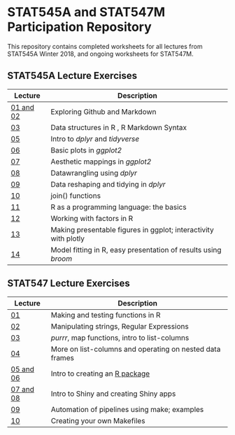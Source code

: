 # STAT545A and STAT547M Participation Repository

This repository contains completed worksheets for all lectures from STAT545A Winter 2018, and ongoing worksheets for STAT547M.

## STAT545A Lecture Exercises
| Lecture | Description |
|------|--------------------------------------|
| [01 and 02](https://github.com/acheng-ubc/STAT545_Participation/tree/master/Lecture01_02) | Exploring Github and Markdown |
| [03](https://github.com/acheng-ubc/STAT545_Participation/tree/master/Lecture03) | Data structures in R , R Markdown Syntax |
|[05](https://github.com/acheng-ubc/STAT545_Participation/tree/master/Lecture05) | Intro to *dplyr* and *tidyverse* |
| [06](https://github.com/acheng-ubc/STAT545_Participation/tree/master/Lecture06) | Basic plots in *ggplot2* |
| [07](https://github.com/acheng-ubc/STAT545_Participation/tree/master/Lecture07) | Aesthetic mappings in *ggplot2* |
| [08](https://github.com/acheng-ubc/STAT545_Participation/tree/master/Lecture08) | Datawrangling using *dplyr* |
| [09](https://github.com/acheng-ubc/STAT545_Participation/tree/master/Lecture09) | Data reshaping and tidying in *dplyr* |
| [10](https://github.com/acheng-ubc/STAT545_Participation/tree/master/Lecture10) | join() functions |
| [11](https://github.com/acheng-ubc/STAT545_Participation/tree/master/Lecture11) | R as a programming language: the basics|
| [12](https://github.com/acheng-ubc/STAT545_Participation/tree/master/Lecture12) | Working with factors in R | 
| [13](https://github.com/acheng-ubc/STAT545_Participation/tree/master/Lecture13) | Making presentable figures in ggplot; interactivity with plotly |
| [14](https://github.com/acheng-ubc/STAT545_Participation/tree/master/Lecture14) | Model fitting in R, easy presentation of results using *broom* |

## STAT547  Lecture Exercises
| Lecture | Description |
|------|--------------------------------------|
| [01](https://github.com/acheng-ubc/STAT545_Participation/tree/master/STAT547M/Lecture01) | Making and testing functions in R |
| [02](https://github.com/acheng-ubc/STAT545_Participation/tree/master/STAT547M/Lecture02) | Manipulating strings, Regular Expressions |
| [03](https://github.com/acheng-ubc/STAT545_Participation/tree/master/STAT547M/Lecture03) | *purrr*, map functions, intro to list-columns|
| [04](https://github.com/acheng-ubc/STAT545_Participation/tree/master/STAT547M/Lecture04) | More on list-columns and operating on nested data frames |
| [05 and 06](https://github.com/acheng-ubc/STAT545_Participation/tree/master/powers) | Intro to creating an [R package](http://stat545.com/Classroom/notes/cm105.nb.html) |
| [07 and 08](https://github.com/acheng-ubc/STAT545_Participation/tree/master/shiny_lecture) | Intro to Shiny and creating Shiny apps |
| [09](https://github.com/acheng-ubc/STAT545_Participation/tree/master/STAT547M/Lecture09) | Automation of pipelines using make; examples |
| [10](https://github.com/acheng-ubc/STAT545_Participation/tree/master/STAT547M/Lecture10) | Creating your own Makefiles |
